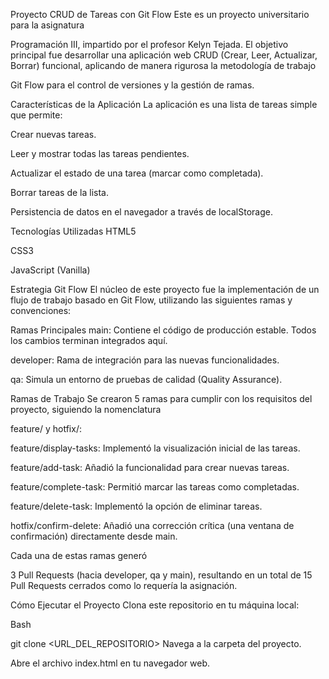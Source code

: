 Proyecto CRUD de Tareas con Git Flow
Este es un proyecto universitario para la asignatura 

Programación III, impartido por el profesor Kelyn Tejada. El objetivo principal fue desarrollar una aplicación web CRUD (Crear, Leer, Actualizar, Borrar) funcional, aplicando de manera rigurosa la metodología de trabajo 

Git Flow para el control de versiones y la gestión de ramas.

Características de la Aplicación
La aplicación es una lista de tareas simple que permite:

Crear nuevas tareas.

Leer y mostrar todas las tareas pendientes.

Actualizar el estado de una tarea (marcar como completada).

Borrar tareas de la lista.

Persistencia de datos en el navegador a través de localStorage.

Tecnologías Utilizadas
HTML5

CSS3

JavaScript (Vanilla)

Estrategia Git Flow
El núcleo de este proyecto fue la implementación de un flujo de trabajo basado en Git Flow, utilizando las siguientes ramas y convenciones:

Ramas Principales
main: Contiene el código de producción estable. Todos los cambios terminan integrados aquí.

developer: Rama de integración para las nuevas funcionalidades.

qa: Simula un entorno de pruebas de calidad (Quality Assurance).

Ramas de Trabajo
Se crearon 5 ramas para cumplir con los requisitos del proyecto, siguiendo la nomenclatura 

feature/ y hotfix/:

feature/display-tasks: Implementó la visualización inicial de las tareas.

feature/add-task: Añadió la funcionalidad para crear nuevas tareas.

feature/complete-task: Permitió marcar las tareas como completadas.

feature/delete-task: Implementó la opción de eliminar tareas.

hotfix/confirm-delete: Añadió una corrección crítica (una ventana de confirmación) directamente desde main.

Cada una de estas ramas generó 

3 Pull Requests (hacia developer, qa y main), resultando en un total de 15 Pull Requests cerrados como lo requería la asignación.


Cómo Ejecutar el Proyecto
Clona este repositorio en tu máquina local:

Bash

git clone <URL_DEL_REPOSITORIO>
Navega a la carpeta del proyecto.

Abre el archivo index.html en tu navegador web.